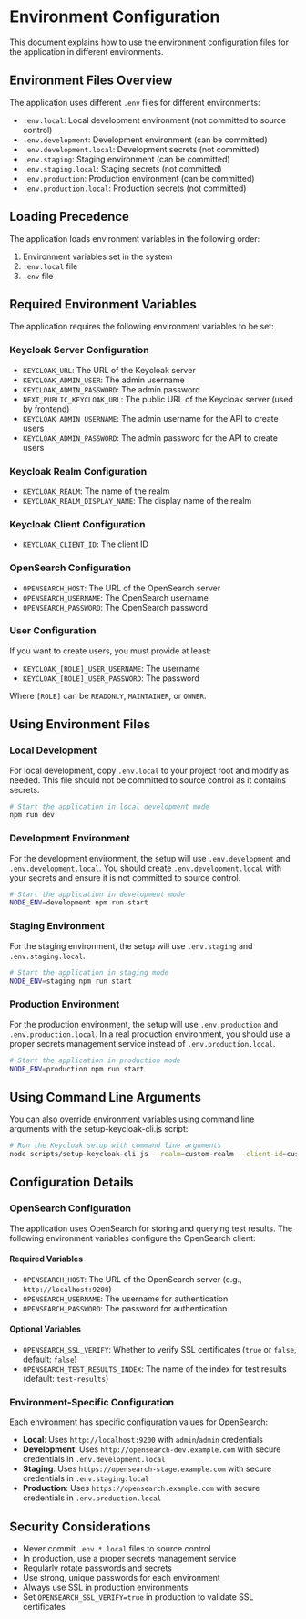 # Environment Configuration

This document explains how to use the environment configuration files for the application in different environments.

## Environment Files Overview

The application uses different `.env` files for different environments:

- `.env.local`: Local development environment (not committed to source control)
- `.env.development`: Development environment (can be committed)
- `.env.development.local`: Development secrets (not committed)
- `.env.staging`: Staging environment (can be committed)
- `.env.staging.local`: Staging secrets (not committed)
- `.env.production`: Production environment (can be committed)
- `.env.production.local`: Production secrets (not committed)

## Loading Precedence

The application loads environment variables in the following order:

1. Environment variables set in the system
2. `.env.local` file
3. `.env` file

## Required Environment Variables

The application requires the following environment variables to be set:

### Keycloak Server Configuration

- `KEYCLOAK_URL`: The URL of the Keycloak server
- `KEYCLOAK_ADMIN_USER`: The admin username
- `KEYCLOAK_ADMIN_PASSWORD`: The admin password
- `NEXT_PUBLIC_KEYCLOAK_URL`: The public URL of the Keycloak server (used by frontend)
- `KEYCLOAK_ADMIN_USERNAME`: The admin username for the API to create users
- `KEYCLOAK_ADMIN_PASSWORD`: The admin password for the API to create users

### Keycloak Realm Configuration

- `KEYCLOAK_REALM`: The name of the realm
- `KEYCLOAK_REALM_DISPLAY_NAME`: The display name of the realm

### Keycloak Client Configuration

- `KEYCLOAK_CLIENT_ID`: The client ID

### OpenSearch Configuration

- `OPENSEARCH_HOST`: The URL of the OpenSearch server
- `OPENSEARCH_USERNAME`: The OpenSearch username
- `OPENSEARCH_PASSWORD`: The OpenSearch password

### User Configuration

If you want to create users, you must provide at least:

- `KEYCLOAK_[ROLE]_USER_USERNAME`: The username
- `KEYCLOAK_[ROLE]_USER_PASSWORD`: The password

Where `[ROLE]` can be `READONLY`, `MAINTAINER`, or `OWNER`.

## Using Environment Files

### Local Development

For local development, copy `.env.local` to your project root and modify as needed. This file should not be committed to source control as it contains secrets.

```bash
# Start the application in local development mode
npm run dev
```

### Development Environment

For the development environment, the setup will use `.env.development` and `.env.development.local`. You should create `.env.development.local` with your secrets and ensure it is not committed to source control.

```bash
# Start the application in development mode
NODE_ENV=development npm run start
```

### Staging Environment

For the staging environment, the setup will use `.env.staging` and `.env.staging.local`.

```bash
# Start the application in staging mode
NODE_ENV=staging npm run start
```

### Production Environment

For the production environment, the setup will use `.env.production` and `.env.production.local`. In a real production environment, you should use a proper secrets management service instead of `.env.production.local`.

```bash
# Start the application in production mode
NODE_ENV=production npm run start
```

## Using Command Line Arguments

You can also override environment variables using command line arguments with the setup-keycloak-cli.js script:

```bash
# Run the Keycloak setup with command line arguments
node scripts/setup-keycloak-cli.js --realm=custom-realm --client-id=custom-client
```

## Configuration Details

### OpenSearch Configuration

The application uses OpenSearch for storing and querying test results. The following environment variables configure the OpenSearch client:

#### Required Variables

- `OPENSEARCH_HOST`: The URL of the OpenSearch server (e.g., `http://localhost:9200`)
- `OPENSEARCH_USERNAME`: The username for authentication
- `OPENSEARCH_PASSWORD`: The password for authentication

#### Optional Variables

- `OPENSEARCH_SSL_VERIFY`: Whether to verify SSL certificates (`true` or `false`, default: `false`)
- `OPENSEARCH_TEST_RESULTS_INDEX`: The name of the index for test results (default: `test-results`)

### Environment-Specific Configuration

Each environment has specific configuration values for OpenSearch:

- **Local**: Uses `http://localhost:9200` with `admin`/`admin` credentials
- **Development**: Uses `http://opensearch-dev.example.com` with secure credentials in `.env.development.local`
- **Staging**: Uses `https://opensearch-stage.example.com` with secure credentials in `.env.staging.local`
- **Production**: Uses `https://opensearch.example.com` with secure credentials in `.env.production.local`

## Security Considerations

- Never commit `.env.*.local` files to source control
- In production, use a proper secrets management service
- Regularly rotate passwords and secrets
- Use strong, unique passwords for each environment
- Always use SSL in production environments
- Set `OPENSEARCH_SSL_VERIFY=true` in production to validate SSL certificates
